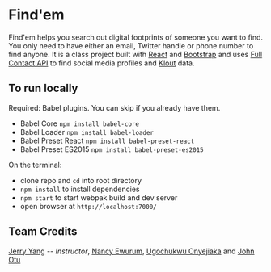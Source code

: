 # Find'em

Find'em helps you search out digital footprints of someone you want to find. 
You only need to have either an email, Twitter handle or phone number to find anyone.
It is a class project built with [React](https://facebook.github.io/react/) and [Bootstrap](http://getbootstrap.com/) and uses [Full Contact API](https://support.fullcontact.com/hc/en-us) to find social media profiles and [Klout](https://klout.com/home) data.

## To run locally
Required:
Babel plugins. You can skip if you already have them.
* Babel Core `npm install babel-core`
* Babel Loader `npm install babel-loader`
* Babel Preset React `npm install babel-preset-react`
* Babel Preset ES2015 `npm install babel-preset-es2015`

On the terminal:
* clone repo and `cd` into root directory
* `npm install` to install dependencies
* `npm start` to start webpak build and dev server
* open browser at `http://localhost:7000/`

## Team Credits
[Jerry Yang](https://github.com/imjerryyang) -- _Instructor_,
[Nancy Ewurum](https://github.com/nancee1),
[Ugochukwu Onyejiaka](https://github.com/ugofred) and
[John Otu](https://github.com/johnotu)